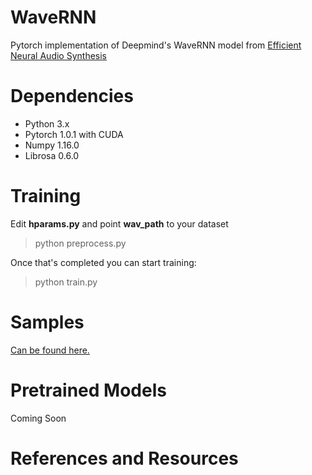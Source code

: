 # WaveRNN

Pytorch implementation of Deepmind's WaveRNN model from [Efficient Neural Audio Synthesis](https://arxiv.org/abs/1802.08435v1)

# Dependencies

* Python 3.x
* Pytorch 1.0.1 with CUDA
* Numpy 1.16.0
* Librosa 0.6.0



# Training

Edit **hparams.py** and point **wav_path** to your dataset 

> python preprocess.py

Once that's completed you can start training:

> python train.py

# Samples

[Can be found here.]()

# Pretrained Models

Coming Soon

# References and Resources






